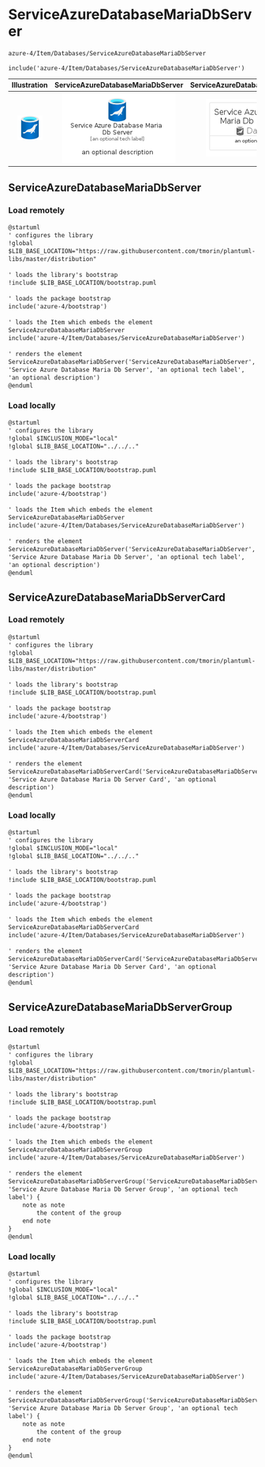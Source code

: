 # ServiceAzureDatabaseMariaDbServer


```text
azure-4/Item/Databases/ServiceAzureDatabaseMariaDbServer
```

```text
include('azure-4/Item/Databases/ServiceAzureDatabaseMariaDbServer')
```



| Illustration | ServiceAzureDatabaseMariaDbServer | ServiceAzureDatabaseMariaDbServerCard | ServiceAzureDatabaseMariaDbServerGroup |
| :---: | :---: | :---: | :---: |
| ![illustration for Illustration](../../../azure-4/Item/Databases/ServiceAzureDatabaseMariaDbServer.png) | ![illustration for ServiceAzureDatabaseMariaDbServer](../../../azure-4/Item/Databases/ServiceAzureDatabaseMariaDbServer.Local.png) | ![illustration for ServiceAzureDatabaseMariaDbServerCard](../../../azure-4/Item/Databases/ServiceAzureDatabaseMariaDbServerCard.Local.png) | ![illustration for ServiceAzureDatabaseMariaDbServerGroup](../../../azure-4/Item/Databases/ServiceAzureDatabaseMariaDbServerGroup.Local.png) |




## ServiceAzureDatabaseMariaDbServer

### Load remotely
```plantuml
@startuml
' configures the library
!global $LIB_BASE_LOCATION="https://raw.githubusercontent.com/tmorin/plantuml-libs/master/distribution"

' loads the library's bootstrap
!include $LIB_BASE_LOCATION/bootstrap.puml

' loads the package bootstrap
include('azure-4/bootstrap')

' loads the Item which embeds the element ServiceAzureDatabaseMariaDbServer
include('azure-4/Item/Databases/ServiceAzureDatabaseMariaDbServer')

' renders the element
ServiceAzureDatabaseMariaDbServer('ServiceAzureDatabaseMariaDbServer', 'Service Azure Database Maria Db Server', 'an optional tech label', 'an optional description')
@enduml
```

### Load locally
```plantuml
@startuml
' configures the library
!global $INCLUSION_MODE="local"
!global $LIB_BASE_LOCATION="../../.."

' loads the library's bootstrap
!include $LIB_BASE_LOCATION/bootstrap.puml

' loads the package bootstrap
include('azure-4/bootstrap')

' loads the Item which embeds the element ServiceAzureDatabaseMariaDbServer
include('azure-4/Item/Databases/ServiceAzureDatabaseMariaDbServer')

' renders the element
ServiceAzureDatabaseMariaDbServer('ServiceAzureDatabaseMariaDbServer', 'Service Azure Database Maria Db Server', 'an optional tech label', 'an optional description')
@enduml
```

## ServiceAzureDatabaseMariaDbServerCard

### Load remotely
```plantuml
@startuml
' configures the library
!global $LIB_BASE_LOCATION="https://raw.githubusercontent.com/tmorin/plantuml-libs/master/distribution"

' loads the library's bootstrap
!include $LIB_BASE_LOCATION/bootstrap.puml

' loads the package bootstrap
include('azure-4/bootstrap')

' loads the Item which embeds the element ServiceAzureDatabaseMariaDbServerCard
include('azure-4/Item/Databases/ServiceAzureDatabaseMariaDbServer')

' renders the element
ServiceAzureDatabaseMariaDbServerCard('ServiceAzureDatabaseMariaDbServerCard', 'Service Azure Database Maria Db Server Card', 'an optional description')
@enduml
```

### Load locally
```plantuml
@startuml
' configures the library
!global $INCLUSION_MODE="local"
!global $LIB_BASE_LOCATION="../../.."

' loads the library's bootstrap
!include $LIB_BASE_LOCATION/bootstrap.puml

' loads the package bootstrap
include('azure-4/bootstrap')

' loads the Item which embeds the element ServiceAzureDatabaseMariaDbServerCard
include('azure-4/Item/Databases/ServiceAzureDatabaseMariaDbServer')

' renders the element
ServiceAzureDatabaseMariaDbServerCard('ServiceAzureDatabaseMariaDbServerCard', 'Service Azure Database Maria Db Server Card', 'an optional description')
@enduml
```

## ServiceAzureDatabaseMariaDbServerGroup

### Load remotely
```plantuml
@startuml
' configures the library
!global $LIB_BASE_LOCATION="https://raw.githubusercontent.com/tmorin/plantuml-libs/master/distribution"

' loads the library's bootstrap
!include $LIB_BASE_LOCATION/bootstrap.puml

' loads the package bootstrap
include('azure-4/bootstrap')

' loads the Item which embeds the element ServiceAzureDatabaseMariaDbServerGroup
include('azure-4/Item/Databases/ServiceAzureDatabaseMariaDbServer')

' renders the element
ServiceAzureDatabaseMariaDbServerGroup('ServiceAzureDatabaseMariaDbServerGroup', 'Service Azure Database Maria Db Server Group', 'an optional tech label') {
    note as note
        the content of the group
    end note
}
@enduml
```

### Load locally
```plantuml
@startuml
' configures the library
!global $INCLUSION_MODE="local"
!global $LIB_BASE_LOCATION="../../.."

' loads the library's bootstrap
!include $LIB_BASE_LOCATION/bootstrap.puml

' loads the package bootstrap
include('azure-4/bootstrap')

' loads the Item which embeds the element ServiceAzureDatabaseMariaDbServerGroup
include('azure-4/Item/Databases/ServiceAzureDatabaseMariaDbServer')

' renders the element
ServiceAzureDatabaseMariaDbServerGroup('ServiceAzureDatabaseMariaDbServerGroup', 'Service Azure Database Maria Db Server Group', 'an optional tech label') {
    note as note
        the content of the group
    end note
}
@enduml
```

